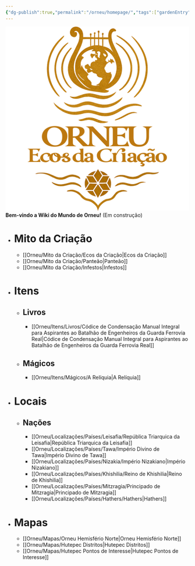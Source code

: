 ```yaml
---
{"dg-publish":true,"permalink":"/orneu/homepage/","tags":["gardenEntry"]}
---
```


![test.png](/img/user/Orneu/Imagens/test.png)
 **Bem-vindo a Wiki do Mundo de Orneu!** (Em construção)

- # Mito da Criação
    - [[Orneu/Mito da Criação/Ecos da Criação\|Ecos da Criação]]
    - [[Orneu/Mito da Criação/Panteão\|Panteão]]
    - [[Orneu/Mito da Criação/Infestos\|Infestos]]
- # Itens
	- ## Livros
		- [[Orneu/Itens/Livros/Códice de Condensação Manual Integral para Aspirantes ao Batalhão de Engenheiros da Guarda Ferrovia Real\|Códice de Condensação Manual Integral para Aspirantes ao Batalhão de Engenheiros da Guarda Ferrovia Real]]
	- ## Mágicos
		- [[Orneu/Itens/Mágicos/A Relíquia\|A Relíquia]]
- # Locais
	- ## Nações
		- [[Orneu/Localizações/Países/Leisafia/República Triarquica da Leisafia\|República Triarquica da Leisafia]]
		- [[Orneu/Localizações/Países/Tawa/Império Divino de Tawa\|Império Divino de Tawa]]
		- [[Orneu/Localizações/Países/Nizakia/Império Nizakiano\|Império Nizakiano]]
		- [[Orneu/Localizações/Países/Khishilia/Reino de Khishilia\|Reino de Khishilia]]
		- [[Orneu/Localizações/Países/Mitzragia/Principado de Mitzragia\|Principado de Mitzragia]]
		- [[Orneu/Localizações/Países/Hathers/Hathers\|Hathers]]
- # Mapas
	- [[Orneu/Mapas/Orneu Hemisfério Norte\|Orneu Hemisfério Norte]]
	- [[Orneu/Mapas/Hutepec Distritos\|Hutepec Distritos]]
	- [[Orneu/Mapas/Hutepec Pontos de Interesse\|Hutepec Pontos de Interesse]]